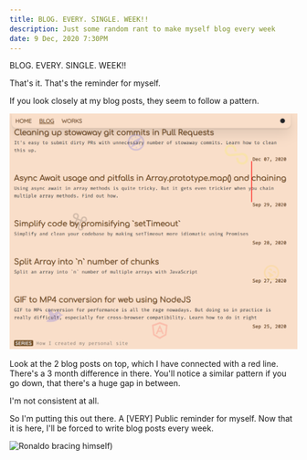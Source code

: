```yaml
---
title: BLOG. EVERY. SINGLE. WEEK!!
description: Just some random rant to make myself blog every week
date: 9 Dec, 2020 7:30PM
---
```


BLOG. EVERY. SINGLE. WEEK!!

That's it. That's the reminder for myself.

If you look closely at my blog posts, they seem to follow a pattern.

![Puru's blog page inconsistency](../../static/media/blog-every-day-blog-page-image.png)

Look at the 2 blog posts on top, which I have connected with a red line. There's a 3 month difference in there. You'll notice a similar pattern if you go down, that there's a huge gap in between.

I'm not consistent at all.

So I'm putting this out there. A \[VERY] Public reminder for myself. Now that it is here, I'll be forced to write blog posts every week.

![Ronaldo bracing himself](../../static/media/ronaldo-brace-yourself.gif))
